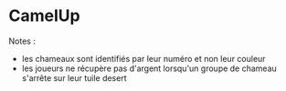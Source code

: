 # CamelUp

Notes :
- les chameaux sont identifiés par leur numéro et non leur couleur
- les joueurs ne récupère pas d'argent lorsqu'un groupe de chameau s'arrête sur leur tuile desert
